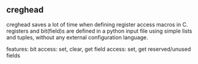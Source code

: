 creghead
--------

creghead saves a lot of time when defining register access macros in C.
registers and bit(field)s are defined in a python input file using
simple lists and tuples, without any external configuration language.

features:
   bit access: set, clear, get
   field access: set, get
   reserved/unused fields

